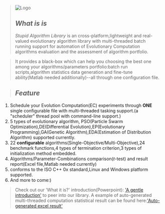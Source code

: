 > <img src='http://www.webmeteor.cn/images/sa_logo.jpg' alt='Logo' /><br />
> ## _What is is_ ##
> _Stupid Algorithm Library_ is an cross-platform,lightweight and real-valued evolutionary algorithm library with multi-threaded batch running support for automation of Evolutionary Computation algorithms evaluation and the assessment of algorithm portfolio.

> It provides a black-box which can help you choosing the best one among your algorithms/parameters portfolio:batch run scripts,algorithm statistics data generation and fine-tune ability(Matlab needed additionally)--all through one configuration file.

> ## _Feature_ ##
  1. Schedule your Evolution Computation(EC) experiments through **ONE** single configurable file with multi-threaded tasking support.(a "scheduler" thread pool with command-line support.)
  1. 5 types of evolutionary algorithm, PSO(Particle Swarm Optimization),DE(Differential Evolution),EP(Evolutionary Programming),GA(Genetic Algorithm),EDA(Estimation of Distribution Algorithm) supported currently.
  1. 22 **configurable** algorithms(Single-Objective/Multi-Objective),24 benchmark functions,4 types of termination criterion,3 types of initialization method embedded.
  1. Algorithms/Parameter-Combinations comparison(_t_-test) and result report(Excel file,Matlab needed currently)
  1. conforms to the ISO C++ 0x standard,Linux and Windows platform supported.
  1. And more to come:)

> Check out our 'What it is?' introduction(Powerpoint): ['A gentle introduction'](http://stupidalgorithm.googlecode.com/files/an%20gentle%20introduction%20to%20StupidAlgo%20Library.ppt) to peer into our library.
> A example of auto-generated multi-threaded computation statistical result can be found here:['Auto-generated excel result'](http://stupidalgorithm.googlecode.com/files/Results.xls)

> 